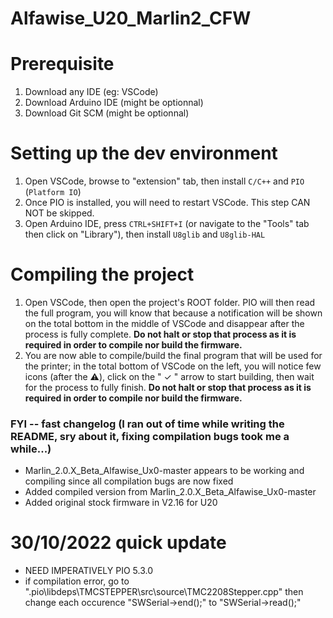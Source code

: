 # Alfawise_U20_Marlin2_CFW

# Prerequisite

1. Download any IDE (eg: VSCode)
2. Download Arduino IDE (might be optionnal)
3. Download Git SCM (might be optionnal)

# Setting up the dev environment

1. Open VSCode, browse to "extension" tab, then install `C/C++` and `PIO` (`Platform IO`)
2. Once PIO is installed, you will need to restart VSCode. This step CAN NOT be skipped.
3. Open Arduino IDE, press `CTRL+SHIFT+I` (or navigate to the "Tools" tab then click on "Library"), then install `U8glib` and `U8glib-HAL`

# Compiling the project

1. Open VSCode, then open the project's ROOT folder. PIO will then read the full program, you will know that because a notification will be shown on the total bottom in the middle of VSCode and disappear after the process is fully complete.
**Do not halt or stop that process as it is required in order to compile nor build the firmware.**
2. You are now able to compile/build the final program that will be used for the printer; in the total bottom of VSCode on the left, you will notice few icons (after the ⚠️), click on the " ✓ " arrow to start building, then wait for the process to fully finish.
**Do not halt or stop that process as it is required in order to compile nor build the firmware.**

### FYI -- fast changelog (I ran out of time while writing the README, sry about it, fixing compilation bugs took me a while...)
- Marlin_2.0.X_Beta_Alfawise_Ux0-master appears to be working and compiling since all compilation bugs are now fixed
- Added compiled version from Marlin_2.0.X_Beta_Alfawise_Ux0-master
- Added original stock firmware in V2.16 for U20

# 30/10/2022 quick update 
- NEED IMPERATIVELY PIO 5.3.0
- if compilation error, go to ".pio\libdeps\TMCSTEPPER\src\source\TMC2208Stepper.cpp" then change each occurence "SWSerial->end();" to "SWSerial->read();"
